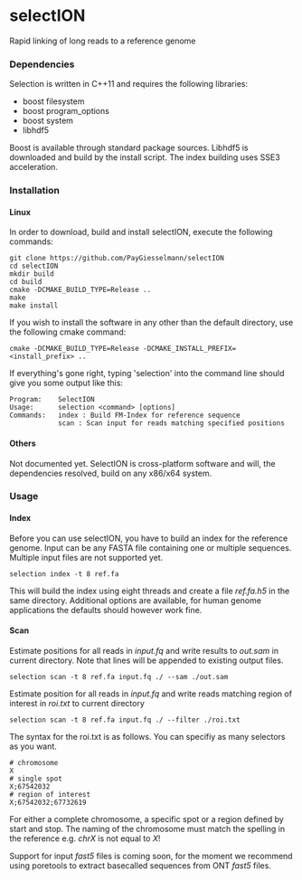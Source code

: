 # selectION
Rapid linking of long reads to a reference genome

### Dependencies
Selection is written in C++11 and requires the following libraries:

* boost filesystem
* boost program_options
* boost system
* libhdf5

Boost is available through standard package sources. Libhdf5 is downloaded and build by the install script. The index building uses SSE3 acceleration.

### Installation
#### Linux
In order to download, build and install selectION, execute the following commands:

    git clone https://github.com/PayGiesselmann/selectION
    cd selectION
    mkdir build
    cd build
    cmake -DCMAKE_BUILD_TYPE=Release ..
    make
    make install

If you wish to install the software in any other than the default directory, use the following cmake command:

    cmake -DCMAKE_BUILD_TYPE=Release -DCMAKE_INSTALL_PREFIX=<install_prefix> ..

If everything's gone right, typing 'selection' into the command line should give you some output like this:

    Program:    SelectION
    Usage:      selection <command> [options]
    Commands:   index : Build FM-Index for reference sequence
                scan : Scan input for reads matching specified positions

#### Others
Not documented yet. SelectION is cross-platform software and will, the dependencies resolved, build on any x86/x64 system.

### Usage

#### Index
Before you can use selectION, you have to build an index for the reference genome. Input can be any FASTA file containing one or multiple sequences. Multiple input files are not supported yet.

    selection index -t 8 ref.fa

This will build the index using eight threads and create a file _ref.fa.h5_ in the same directory. Additional options are available, for human genome applications the defaults should however work fine.

#### Scan
Estimate positions for all reads in _input.fq_ and write results to _out.sam_ in current directory. Note that lines will be appended to existing output files.

    selection scan -t 8 ref.fa input.fq ./ --sam ./out.sam

Estimate position for all reads in _input.fq_ and write reads matching region of interest in _roi.txt_ to current directory

    selection scan -t 8 ref.fa input.fq ./ --filter ./roi.txt

The syntax for the roi.txt is as follows. You can specifiy as many selectors as you want.

    # chromosome
    X
    # single spot
    X;67542032
    # region of interest
    X;67542032;67732619

For either a complete chromosome, a specific spot or a region defined by start and stop. The naming of the chromosome must match the spelling in the reference e.g. _chrX_ is not equal to _X_!

Support for input _fast5_ files is coming soon, for the moment we recommend using poretools to extract basecalled sequences from ONT _fast5_ files.
